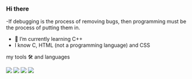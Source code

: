 ### Hi there 
-If debugging is the process of removing bugs, then programming must be the process of putting them in.

- 🌱 I’m currently learning C++ 
- I know C, HTML (not a programming language) and CSS 


<!--
**S-h-reyash/S-h-reyash** is a ✨ _special_ ✨ repository because its `README.md` (this file) appears on your GitHub profile.

Here are some ideas to get you started:


- 🌱 I’m currently learning C++ 
 I know C, HTML (not a programming language) and CSS 
-->
my tools 🛠️ and languages

![](https://img.shields.io/badge/os-Windows10-informational?style=flat&logo=<LOGO_NAME>&logoColor=white&color=2bbc8a) 
![](https://img.shields.io/badge/editor-VSCode-informational?style=flat&logo=<LOGO_NAME>&logoColor=white&color=2bbc8a) 
![](https://img.shields.io/badge/lanuguage-C-informational?style=flat&logo=<LOGO_NAME>&logoColor=white&color=2bbc8a) ![](https://img.shields.io/badge/lanuguage-Python-informational?style=flat&logo=<LOGO_NAME>&logoColor=white&color=2bbc8a) 


